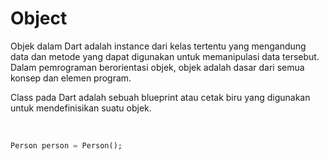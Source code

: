 # Object

Objek dalam Dart adalah instance dari kelas tertentu yang mengandung data dan metode yang dapat digunakan untuk memanipulasi data tersebut. Dalam pemrograman berorientasi objek, objek adalah dasar dari semua konsep dan elemen program.

Class pada Dart adalah sebuah blueprint atau cetak biru yang digunakan untuk mendefinisikan suatu objek.

</br>

```Dart
Person person = Person();
```

